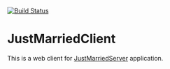 [![Build Status](https://travis-ci.org/kboom/JustMarriedClient.svg?branch=develop)](https://travis-ci.org/kboom/JustMarriedClient)

# JustMarriedClient

This is a web client for [JustMarriedServer](https://github.com/kboom/JustMarriedServer) application.

